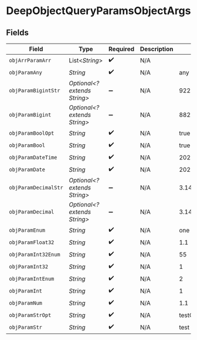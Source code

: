 # DeepObjectQueryParamsObjectArgs


## Fields

| Field                        | Type                         | Required                     | Description                  | Example                      |
| ---------------------------- | ---------------------------- | ---------------------------- | ---------------------------- | ---------------------------- |
| `objArrParamArr`             | List<*String*>               | :heavy_check_mark:           | N/A                          |                              |
| `objParamAny`                | *String*                     | :heavy_check_mark:           | N/A                          | any                          |
| `objParamBigintStr`          | *Optional<? extends String>* | :heavy_minus_sign:           | N/A                          | 9223372036854775808          |
| `objParamBigint`             | *Optional<? extends String>* | :heavy_minus_sign:           | N/A                          | 8821239038968084             |
| `objParamBoolOpt`            | *String*                     | :heavy_check_mark:           | N/A                          | true                         |
| `objParamBool`               | *String*                     | :heavy_check_mark:           | N/A                          | true                         |
| `objParamDateTime`           | *String*                     | :heavy_check_mark:           | N/A                          | 2020-01-01T00:00:00.000001Z  |
| `objParamDate`               | *String*                     | :heavy_check_mark:           | N/A                          | 2020-01-01                   |
| `objParamDecimalStr`         | *Optional<? extends String>* | :heavy_minus_sign:           | N/A                          | 3.14159265358979344719667586 |
| `objParamDecimal`            | *Optional<? extends String>* | :heavy_minus_sign:           | N/A                          | 3.141592653589793            |
| `objParamEnum`               | *String*                     | :heavy_check_mark:           | N/A                          | one                          |
| `objParamFloat32`            | *String*                     | :heavy_check_mark:           | N/A                          | 1.1                          |
| `objParamInt32Enum`          | *String*                     | :heavy_check_mark:           | N/A                          | 55                           |
| `objParamInt32`              | *String*                     | :heavy_check_mark:           | N/A                          | 1                            |
| `objParamIntEnum`            | *String*                     | :heavy_check_mark:           | N/A                          | 2                            |
| `objParamInt`                | *String*                     | :heavy_check_mark:           | N/A                          | 1                            |
| `objParamNum`                | *String*                     | :heavy_check_mark:           | N/A                          | 1.1                          |
| `objParamStrOpt`             | *String*                     | :heavy_check_mark:           | N/A                          | testOptional                 |
| `objParamStr`                | *String*                     | :heavy_check_mark:           | N/A                          | test                         |